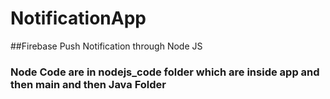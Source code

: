# NotificationApp

##Firebase Push Notification through Node JS
### Node Code are in nodejs_code folder which are inside app and then main and then Java Folder
